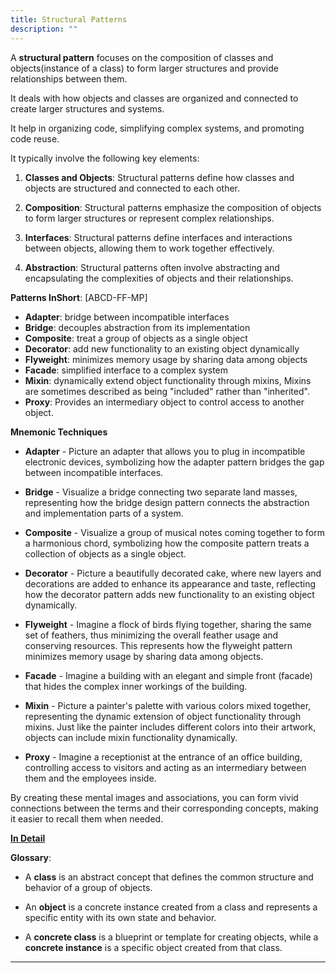 ```yaml
---
title: Structural Patterns
description: ""
---
```


A **structural pattern** focuses on the composition of classes and objects(instance of a class) to form larger structures and provide relationships between them.

It deals with how objects and classes are organized and connected to create larger structures and systems.

It help in organizing code, simplifying complex systems, and promoting code reuse.

It typically involve the following key elements:

1. **Classes and Objects**: Structural patterns define how classes and objects are structured and connected to each other.

2. **Composition**: Structural patterns emphasize the composition of objects to form larger structures or represent complex relationships.

3. **Interfaces**: Structural patterns define interfaces and interactions between objects, allowing them to work together effectively.

4. **Abstraction**: Structural patterns often involve abstracting and encapsulating the complexities of objects and their relationships.


**Patterns InShort**: [ABCD-FF-MP]

- **Adapter**:
     bridge between incompatible interfaces
- **Bridge**:
     decouples abstraction from its implementation
- **Composite**:
     treat a group of objects as a single object
- **Decorator**:
     add new functionality to an existing object dynamically
- **Flyweight**:
     minimizes memory usage by sharing data among objects
- **Facade**:
     simplified interface to a complex system
- **Mixin**:
     dynamically extend object functionality through mixins, Mixins are sometimes described as being "included" rather than "inherited".
- **Proxy**:
     Provides an intermediary object to control access to another object.

**Mnemonic Techniques**

- **Adapter** - Picture an adapter that allows you to plug in incompatible electronic devices, symbolizing how the adapter pattern bridges the gap between incompatible interfaces.

- **Bridge** - Visualize a bridge connecting two separate land masses, representing how the bridge design pattern connects the abstraction and implementation parts of a system.

- **Composite** - Visualize a group of musical notes coming together to form a harmonious chord, symbolizing how the composite pattern treats a collection of objects as a single object.
  
- **Decorator** - Picture a beautifully decorated cake, where new layers and decorations are added to enhance its appearance and taste, reflecting how the decorator pattern adds new functionality to an existing object dynamically.

- **Flyweight** - Imagine a flock of birds flying together, sharing the same set of feathers, thus minimizing the overall feather usage and conserving resources. This represents how the flyweight pattern minimizes memory usage by sharing data among objects.

- **Facade** - Imagine a building with an elegant and simple front (facade) that hides the complex inner workings of the building.
  
- **Mixin** - Picture a painter's palette with various colors mixed together, representing the dynamic extension of object functionality through mixins. Just like the painter includes different colors into their artwork, objects can include mixin functionality dynamically.

- **Proxy** - Imagine a receptionist at the entrance of an office building, controlling access to visitors and acting as an intermediary between them and the employees inside.


By creating these mental images and associations, you can form vivid connections between the terms and their corresponding concepts, making it easier to recall them when needed.

**[In Detail](./index)**

**Glossary**:

- A **class** is an abstract concept that defines the common structure and behavior of a group of objects.

- An **object** is a concrete instance created from a class and represents a specific entity with its own state and behavior.

- A **concrete class** is a blueprint or template for creating objects, while a **concrete instance** is a specific object created from that class.

___



